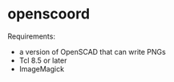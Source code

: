 openscoord
==========

Requirements:

 - a version of OpenSCAD that can write PNGs
 - Tcl 8.5 or later
 - ImageMagick
 